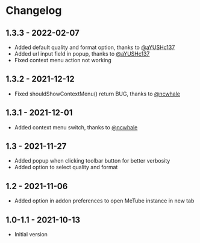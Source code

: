 # Changelog

## 1.3.3 - 2022-02-07

- Added default quality and format option, thanks to [@aYUSHc137](https://github.com/ayushc137)
- Added url input field in popup, thanks to [@aYUSHc137](https://github.com/ayushc137)
- Fixed context menu action not working

## 1.3.2 - 2021-12-12

- Fixed shouldShowContextMenu() return BUG, thanks to [@ncwhale](https://github.com/ncwhale)

## 1.3.1 - 2021-12-01

- Added context menu switch, thanks to [@ncwhale](https://github.com/ncwhale)
 
## 1.3 - 2021-11-27

- Added popup when clicking toolbar button for better verbosity
- Added option to select quality and format

## 1.2 - 2021-11-06

- Added option in addon preferences to open MeTube instance in new tab

## 1.0-1.1 - 2021-10-13

- Initial version
